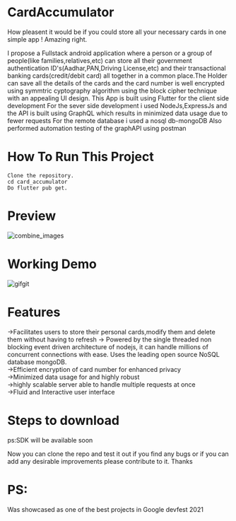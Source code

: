 # CardAccumulator 
How pleasent it would be if you could store all your necessary cards in one simple app ! Amazing right.

I propose a Fullstack android application where a person or a group of people(like families,relatives,etc) can store all their government authentication ID's(Aadhar,PAN,Driving License,etc) and their transactional banking cards(credit/debit card) all together in a common place.The Holder can save all the details of the cards and the card number is well encrypted using symmtric cyptography algorithm using the block cipher technique with an appealing UI design.
This App is built using Flutter for the client side development
For the sever side development i used NodeJs,ExpressJs and the API is built using GraphQL which results in minimized data usage due to fewer requests
For the remote database i used a nosql db-mongoDB
Also performed automation testing of the graphAPI using postman

# How To Run This Project

    Clone the repository.
    cd card_accumulator
    Do flutter pub get.

# Preview
![combine_images](https://user-images.githubusercontent.com/64373963/139274388-ba056c14-7bf9-43a9-98f3-ebf285e51f14.jpg)

# Working Demo
![gifgit](https://user-images.githubusercontent.com/64373963/145867076-0b86194f-0487-4629-af5a-70ea4ac1265e.gif)

# Features
->Facilitates users to store their personal cards,modify them and delete them without having to refresh
-> Powered by the single threaded non blocking event driven architecture of nodejs, it can handle millions of concurrent connections with ease. Uses
the leading open source NoSQL database mongoDB.<br />
->Efficient encryption of card number for enhanced privacy <br />
->Minimized data usage for and highly robust<br />
->highly scalable server able to handle multiple requests at once<br />
->Fluid and Interactive user interface<br />

# Steps to download
ps:SDK will be available soon

Now you can clone the repo and test it out if you find any bugs or if you can add any desirable improvements please contribute to it.
Thanks

# PS:
Was showcased as one of the best projects in Google devfest 2021
